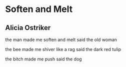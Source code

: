 # Soften and Melt
## Alicia Ostriker
the man made me soften and melt
said the old woman

the bee made me shiver like a rag
said the dark red tulip

the bitch made me push
said the dog